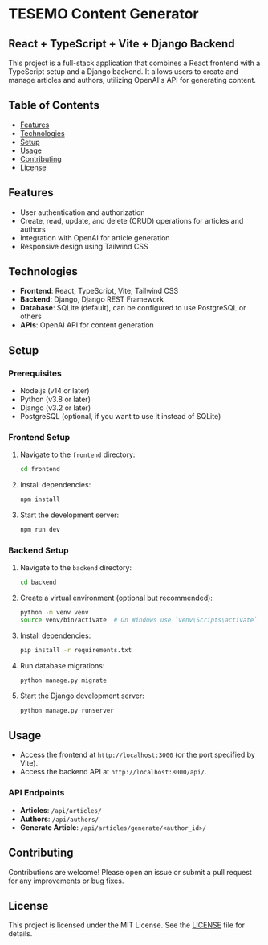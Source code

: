 # TESEMO Content Generator

## React + TypeScript + Vite + Django Backend

This project is a full-stack application that combines a React frontend with a TypeScript setup and a Django backend. It allows users to create and manage articles and authors, utilizing OpenAI's API for generating content.

## Table of Contents

- [Features](#features)
- [Technologies](#technologies)
- [Setup](#setup)
- [Usage](#usage)
- [Contributing](#contributing)
- [License](#license)

## Features

- User authentication and authorization
- Create, read, update, and delete (CRUD) operations for articles and authors
- Integration with OpenAI for article generation
- Responsive design using Tailwind CSS

## Technologies

- **Frontend**: React, TypeScript, Vite, Tailwind CSS
- **Backend**: Django, Django REST Framework
- **Database**: SQLite (default), can be configured to use PostgreSQL or others
- **APIs**: OpenAI API for content generation

## Setup

### Prerequisites

- Node.js (v14 or later)
- Python (v3.8 or later)
- Django (v3.2 or later)
- PostgreSQL (optional, if you want to use it instead of SQLite)

### Frontend Setup

1. Navigate to the `frontend` directory:

   ```bash
   cd frontend
   ```

2. Install dependencies:

   ```bash
   npm install
   ```

3. Start the development server:
   ```bash
   npm run dev
   ```

### Backend Setup

1. Navigate to the `backend` directory:

   ```bash
   cd backend
   ```

2. Create a virtual environment (optional but recommended):

   ```bash
   python -m venv venv
   source venv/bin/activate  # On Windows use `venv\Scripts\activate`
   ```

3. Install dependencies:

   ```bash
   pip install -r requirements.txt
   ```

4. Run database migrations:

   ```bash
   python manage.py migrate
   ```

5. Start the Django development server:
   ```bash
   python manage.py runserver
   ```

## Usage

- Access the frontend at `http://localhost:3000` (or the port specified by Vite).
- Access the backend API at `http://localhost:8000/api/`.

### API Endpoints

- **Articles**: `/api/articles/`
- **Authors**: `/api/authors/`
- **Generate Article**: `/api/articles/generate/<author_id>/`

## Contributing

Contributions are welcome! Please open an issue or submit a pull request for any improvements or bug fixes.

## License

This project is licensed under the MIT License. See the [LICENSE](LICENSE) file for details.
